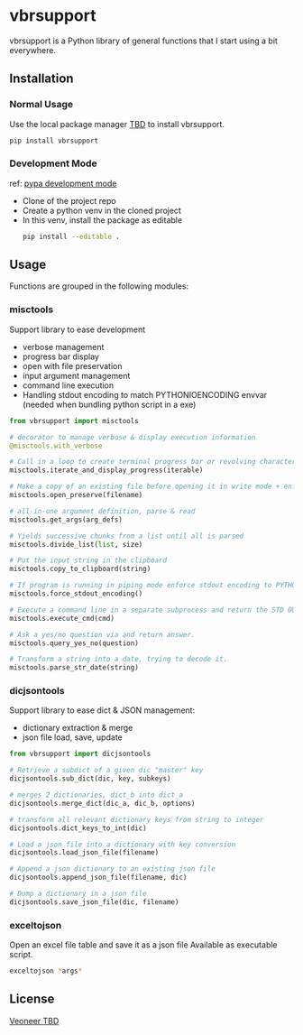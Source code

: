 # vbrsupport

vbrsupport is a Python library of general functions that I start using a bit everywhere.

## Installation

### Normal Usage

Use the local package manager [TBD](TBD) to install vbrsupport.

```bash
pip install vbrsupport
```

### Development Mode

ref: [pypa development mode](https://setuptools.pypa.io/en/latest/userguide/development_mode.html)

* Clone of the project repo
* Create a python venv in the cloned project
* In this venv, install the package as editable
  ```bash
  pip install --editable .
  ```

## Usage

Functions are grouped in the following modules:

### misctools

Support library to ease development
* verbose management
* progress bar display
* open with file preservation
* input argument management
* command line execution
* Handling stdout encoding to match PYTHONIOENCODING envvar (needed when bundling python script in a exe)

```python
from vbrsupport import misctools

# decorator to manage verbose & display execution information
@misctools.with_verbose

# Call in a loop to create terminal progress bar or revolving character
misctools.iterate_and_display_progress(iterable)

# Make a copy of an existing file before opening it in write mode + enforce encoding to UTF-8 by default
misctools.open_preserve(filename)

# all-in-one argument definition, parse & read
misctools.get_args(arg_defs)

# Yields successive chunks from a list until all is parsed
misctools.divide_list(list, size)

# Put the input string in the clipboard
misctools.copy_to_clipboard(string)

# If program is running in piping mode enforce stdout encoding to PYTHONIOENCODING.
misctools.force_stdout_encoding()

# Execute a command line in a separate subprocess and return the STD OUT
misctools.execute_cmd(cmd)

# Ask a yes/no question via and return answer.
misctools.query_yes_no(question)

# Transform a string into a date, trying to decode it.
misctools.parse_str_date(string)
```

### dicjsontools

Support library to ease dict & JSON management:
* dictionary extraction & merge
* json file load, save, update

```python
from vbrsupport import dicjsontools

# Retrieve a subdict of a given dic "master" key
dicjsontools.sub_dict(dic, key, subkeys)

# merges 2 dictionaries, dict_b into dict_a
dicjsontools.merge_dict(dic_a, dic_b, options)

# transform all relevant dictionary keys from string to integer
dicjsontools.dict_keys_to_int(dic)

# Load a json file into a dictionary with key conversion
dicjsontools.load_json_file(filename)

# Append a json dictionary to an existing json file
dicjsontools.append_json_file(filename, dic)

# Dump a dictionary in a json file
dicjsontools.save_json_file(dic, filename)
```

### exceltojson

Open an excel file table and save it as a json file
Available as executable script.

```bash
exceltojson *args*
```

## License

[Veoneer TBD](TBD)